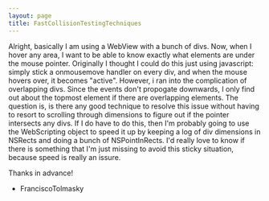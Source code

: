 ```yaml
---
layout: page
title: FastCollisionTestingTechniques
---
```


Alright, basically I am using a WebView with a bunch of divs.  Now, when I hover any area, I want to be able to know exactly what elements are under the mouse pointer.  Originally I thought I could do this just using javascript: simply stick a onmousemove handler on every div, and when the mouse hovers over, it becomes "active".  However, i ran into the complication of overlapping divs.  Since the events don't propogate downwards, I only find out about the topmost element if there are overlapping elements.  The question is, is there any good technique to resolve this issue without having to resort to scrolling through dimensions to figure out if the pointer intersects any divs.  If I do have to do this, then I'm probably going to use the WebScripting object to speed it up by keeping a log of div dimensions in NSRects and doing a bunch of NSPointInRects.  I'd really love to know if there is something that I'm just missing to avoid this sticky situation, because speed is really an issure.

Thanks in advance!

- FranciscoTolmasky

